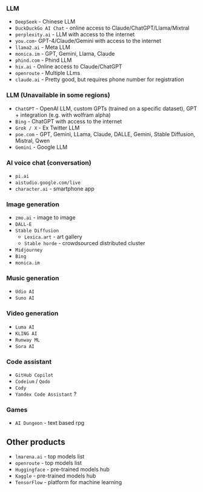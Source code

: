 ### LLM
* `DeepSeek` - Chinese LLM
* `DuckDuckGo AI Chat` - online access to Claude/ChatGPT/Llama/Mixtral
* `perplexity.ai` - LLM with access to the internet
* `you.com`- GPT-4/Claude/Gemini with access to the internet
* `llama2.ai` - Meta LLM
* `monica.im` - GPT, Gemini, Llama, Claude
* `phind.com` - Phind LLM
* `hix.ai` - Online access to Claude/ChatGPT
* `openroute` - Multiple LLms
* `claude.ai` - Pretty good, but requires phone number for registration

### LLM (Unavailable in some regions)
* `ChatGPT` - OpenAI LLM, custom GPTs (trained on a specific dataset), GPT + integration (e.g. with wolfram alpha)
* `Bing` - ChatGPT with access to the internet
* `Grok / X` - Ex Twitter LLM
* `poe.com` - GPT, Gemini, LLama, Claude, DALLE, Gemini, Stable Diffusion, Mistral, Qwen
* `Gemini` - Google LLM

### AI voice chat (conversation)
* `pi.ai`
* `aistudio.google.com/live`
* `character.ai` - smartphone app

### Image generation
* `zmo.ai` - image to image
* `DALL-E`
* `Stable Diffusion`
    * `Lexica.art` - art gallery
    * `Stable horde` - crowdsourced distributed cluster
* `Midjourney`
* `Bing`
* `monica.im`

### Music generation
* `Udio AI`
* `Suno AI`

### Video generation
* `Luma AI`
* `KLING AI`
* `Runway ML`
* `Sora AI`

### Code assistant
* `GitHub Copilot`
* `Codeium` / `Qodo`
* `Cody`
* `Yandex Code Assistant` ?

### Games
* `AI Dungeon` - text based rpg

## Other products
* `lmarena.ai` - top models list
* `openroute` - top models list
* `Huggingface` - pre-trained models hub
* `Kaggle` - pre-trained models hub
* `TensorFlow` - platform for machine learning 